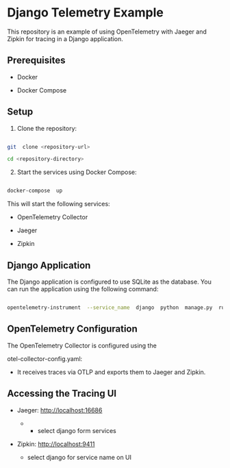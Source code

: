 
  

# Django Telemetry Example

  

This repository is an example of using OpenTelemetry with Jaeger and Zipkin for tracing in a Django application.

  

## Prerequisites

  

- Docker

- Docker Compose

  

## Setup

  

1. Clone the repository:

  

```sh

git  clone <repository-url>

cd <repository-directory>

```

  

2. Start the services using Docker Compose:

  

```sh

docker-compose  up

```

  

This will start the following services:

- OpenTelemetry Collector

- Jaeger

- Zipkin

  

## Django Application

  

The Django application is configured to use SQLite as the database. You can run the application using the following command:

  

```sh

opentelemetry-instrument  --service_name  django  python  manage.py  runserver  --noreload

```

  

## OpenTelemetry Configuration

  

The OpenTelemetry Collector is configured using the

  

otel-collector-config.yaml:

- It receives traces via OTLP and exports them to Jaeger and Zipkin.

  

## Accessing the Tracing UI

  

- Jaeger: [http://localhost:16686](http://localhost:16686)
	- - select django form services

- Zipkin: [http://localhost:9411](http://localhost:9411)
	- select django for service name on UI